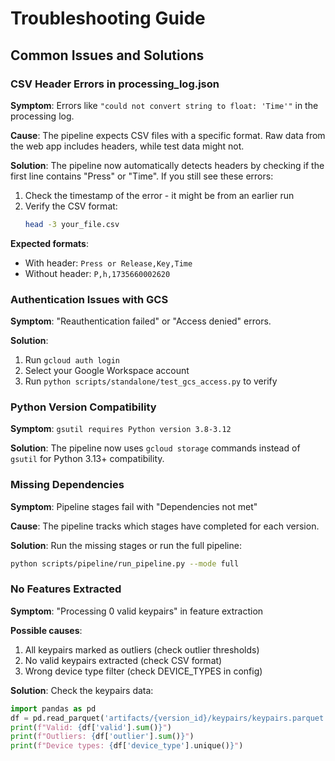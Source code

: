 # Troubleshooting Guide

## Common Issues and Solutions

### CSV Header Errors in processing_log.json

**Symptom**: Errors like `"could not convert string to float: 'Time'"` in the processing log.

**Cause**: The pipeline expects CSV files with a specific format. Raw data from the web app includes headers, while test data might not.

**Solution**: The pipeline now automatically detects headers by checking if the first line contains "Press" or "Time". If you still see these errors:

1. Check the timestamp of the error - it might be from an earlier run
2. Verify the CSV format:
   ```bash
   head -3 your_file.csv
   ```
   
**Expected formats**:
- With header: `Press or Release,Key,Time`
- Without header: `P,h,1735660002620`

### Authentication Issues with GCS

**Symptom**: "Reauthentication failed" or "Access denied" errors.

**Solution**:
1. Run `gcloud auth login`
2. Select your Google Workspace account
3. Run `python scripts/standalone/test_gcs_access.py` to verify

### Python Version Compatibility

**Symptom**: `gsutil requires Python version 3.8-3.12`

**Solution**: The pipeline now uses `gcloud storage` commands instead of `gsutil` for Python 3.13+ compatibility.

### Missing Dependencies

**Symptom**: Pipeline stages fail with "Dependencies not met"

**Cause**: The pipeline tracks which stages have completed for each version.

**Solution**: Run the missing stages or run the full pipeline:
```bash
python scripts/pipeline/run_pipeline.py --mode full
```

### No Features Extracted

**Symptom**: "Processing 0 valid keypairs" in feature extraction

**Possible causes**:
1. All keypairs marked as outliers (check outlier thresholds)
2. No valid keypairs extracted (check CSV format)
3. Wrong device type filter (check DEVICE_TYPES in config)

**Solution**: Check the keypairs data:
```python
import pandas as pd
df = pd.read_parquet('artifacts/{version_id}/keypairs/keypairs.parquet')
print(f"Valid: {df['valid'].sum()}")
print(f"Outliers: {df['outlier'].sum()}")
print(f"Device types: {df['device_type'].unique()}")
```